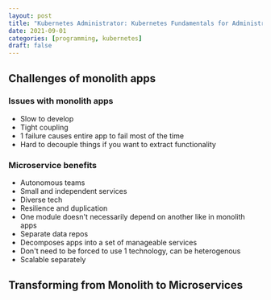 ```yaml
---
layout: post
title: "Kubernetes Administrator: Kubernetes Fundamentals for Administrators"
date: 2021-09-01
categories: [programming, kubernetes]
draft: false
---
```


## Challenges of monolith apps

### Issues with monolith apps

- Slow to develop
- Tight coupling
- 1 failure causes entire app to fail most of the time
- Hard to decouple things if you want to extract functionality

### Microservice benefits

- Autonomous teams
- Small and independent services
- Diverse tech
- Resilience and duplication
- One module doesn't necessarily depend on another like in monolith apps
- Separate data repos
- Decomposes apps into a set of manageable services
- Don't need to be forced to use 1 technology, can be heterogenous
- Scalable separately

## Transforming from Monolith to Microservices

  